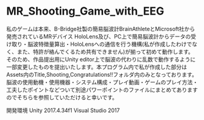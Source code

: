 # MR_Shooting_Game_with_EEG

私のゲームは本来、B-Bridge社製の簡易脳波計BrainAthleteとMicrosoft社から発売されているMRデバイス HoloLens及び、PC上で簡易脳波計からデータの受け取り・脳波特徴量算出・HoloLensへの通信を行う機構(私が作成したわけでなく、また、特許が絡んでくるため共有できません)が揃って初めて動作します。そのため、作品提出用にUnity editor上で脳波の代わりに乱数で動作するように一部変更したものを提出いたします。本プログラム内で私が作成した部分はAssets内のTitle,Shooting,Congratulations!!フォルダ内のみとなっております。
脳波の使用動機・使用機器・システム構成・プレイ動画・ゲームのプレイ方法・工夫したポイントなどついて別途パワーポイントのファイルにまとめてありますのでそちらを参照していただけると幸いです。

開発環境
Unity 2017.4.34f1
Visual Studio 2017
